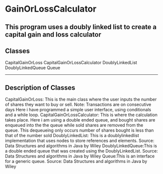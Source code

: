 # GainOrLossCalculator
This program uses a doubly linked list to create a capital gain and loss calculator
---------
Classes
---------
CapitalGainOrLoss
CapitalGainOrLossCalculator
DoublyLinkedList
DoublyLinkedQueue
Queue

-----------------------
Description of Classes
-----------------------
CapitalGainOrLoss: This is the main class where the user inputs the number of shares they want to buy or sell. Note: Transactions are on consecutive days
Here i have programmed a simple user interface, using conditionals and a while loop.
CapitalGainOrLossCalculator: This is where the calculation takes place. Here i am using a double ended queue, and bought shares are enqueued into the
the queue while sold shares are removed from the queue. This dequeueing only occurs number of shares bought is less than that of the number sold
DoublyLinkedList: This is a doublylinkedlist implementation that uses nodes to store references and elements. Source: Data Structures and algorithms in Java by Wiley
DoublyLinkedQueue:This is a double ended queue that was created using the DoublyLinkedList. Source: Data Structures and algorithms in Java by Wiley
Queue:This is an interface for a generic queue. Source: Data Structures and algorithms in Java by Wiley
